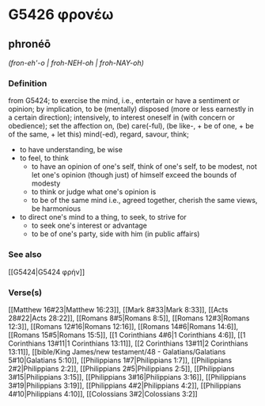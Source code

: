 # G5426 φρονέω

## phronéō

_(fron-eh'-o | froh-NEH-oh | froh-NAY-oh)_

### Definition

from G5424; to exercise the mind, i.e., entertain or have a sentiment or opinion; by implication, to be (mentally) disposed (more or less earnestly in a certain direction); intensively, to interest oneself in (with concern or obedience); set the affection on, (be) care(-ful), (be like-, + be of one, + be of the same, + let this) mind(-ed), regard, savour, think; 

- to have understanding, be wise
- to feel, to think
  - to have an opinion of one's self, think of one's self, to be modest, not let one's opinion (though just) of himself exceed the bounds of modesty
  - to think or judge what one's opinion is
  - to be of the same mind i.e., agreed together, cherish the same views, be harmonious
- to direct one's mind to a thing, to seek, to strive for
  - to seek one's interest or advantage
  - to be of one's party, side with him (in public affairs)

### See also

[[G5424|G5424 φρήν]]

### Verse(s)

[[Matthew 16#23|Matthew 16:23]], [[Mark 8#33|Mark 8:33]], [[Acts 28#22|Acts 28:22]], [[Romans 8#5|Romans 8:5]], [[Romans 12#3|Romans 12:3]], [[Romans 12#16|Romans 12:16]], [[Romans 14#6|Romans 14:6]], [[Romans 15#5|Romans 15:5]], [[1 Corinthians 4#6|1 Corinthians 4:6]], [[1 Corinthians 13#11|1 Corinthians 13:11]], [[2 Corinthians 13#11|2 Corinthians 13:11]], [[bible/King James/new testament/48 - Galatians/Galatians 5#10|Galatians 5:10]], [[Philippians 1#7|Philippians 1:7]], [[Philippians 2#2|Philippians 2:2]], [[Philippians 2#5|Philippians 2:5]], [[Philippians 3#15|Philippians 3:15]], [[Philippians 3#16|Philippians 3:16]], [[Philippians 3#19|Philippians 3:19]], [[Philippians 4#2|Philippians 4:2]], [[Philippians 4#10|Philippians 4:10]], [[Colossians 3#2|Colossians 3:2]]